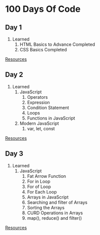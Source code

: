 # 100 Days Of Code
## Day 1
1. Learned
    1. HTML Basics to Advance Completed
    2. CSS Basics Completed

[Resources](https://github.com/codewithpriyansh/100-Days-Of-Code/blob/main/Day%201/resources.txt)

## Day 2
1. Learned
    1. JavaScript
         1. Operators
         2. Expression
         3. Condition Statement
         4. Loops
         5. Functions in JavaScript
    2. Modern JavaScript
         1. var, let, const

[Resources](https://github.com/codewithpriyansh/100-Days-Of-Code/blob/main/Day%202/resources.txt)

## Day 3
1. Learned
    1. JavaScript
        1. Fat Arrow Function
        2. For in Loop
        3. For of Loop
        4. For Each Loop
        5. Arrays in JavaScript
        6. Searching and filter of Arrays
        7. Sorting the Arrays
        8. CURD Operations in Arrays
        9. map(), reduce() and filter()


[Resources](https://github.com/codewithpriyansh/100-Days-Of-Code/blob/main/Day%202/resources.txt)
